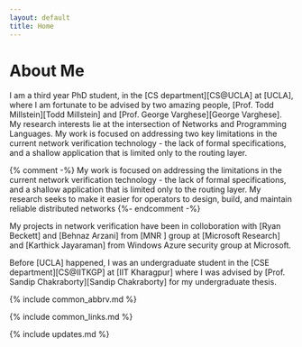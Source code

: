 ```yaml
---
layout: default
title: Home
---
```

<main id="main" class="site-main">

<h1 class="title-small-caps">About Me</h1>

<div class="bio" markdown="1">
I am a third year PhD student, in the [CS department][CS@UCLA] at [UCLA], where I am fortunate to be advised by two amazing people, [Prof. Todd Millstein][Todd Millstein] and [Prof. George Varghese][George Varghese]. My research interests lie at the intersection of Networks and Programming Languages. My work is focused on addressing two key limitations in the current network verification technology - the lack of formal specifications, and a shallow application that is limited only to the routing layer. 

{% comment -%}
My work is focused on addressing the limitations in the current network verification technology - the lack of formal specifications, and a shallow application that is limited only to the routing layer.
My research seeks to make it easier for operators to design, build, and maintain reliable distributed networks
{%- endcomment -%}

My projects in network verification have been in colloboration with [Ryan Beckett] and [Behnaz Arzani] from [MNR ] group at [Microsoft Research] and [Karthick Jayaraman] from Windows Azure security group at Microsoft.

Before [UCLA] happened, I  was an undergraduate student in the [CSE department][CS@IITKGP] at [IIT Kharagpur] where I was advised by [Prof. Sandip Chakraborty][Sandip Chakraborty] for my undergraduate thesis.

{% include common_abbrv.md %}

{% include common_links.md %}
</div>

{% include updates.md %}


</main>




